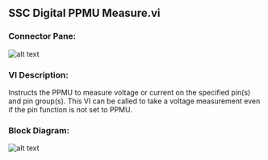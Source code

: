 ## **SSC Digital PPMU Measure.vi**
### Connector Pane:
![alt text](/Digital/SSC%20Digital/PPMU/SSC%20Digital%20PPMU%20Measure.vic.png "SSC Digital PPMU Measure.vi connector pane")

### VI Description:
Instructs the PPMU to measure voltage or current on the specified pin(s) and pin group(s). This VI can be called to take a voltage measurement even if the pin function is not set to PPMU.

### Block Diagram:
![alt text](/Digital/SSC%20Digital/PPMU/SSC%20Digital%20PPMU%20Measure.vid.png "SSC Digital PPMU Measure.vi block diagram")
